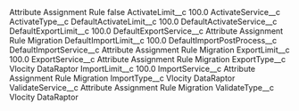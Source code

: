 <?xml version="1.0" encoding="UTF-8"?>
<CustomMetadata xmlns="http://soap.sforce.com/2006/04/metadata" xmlns:xsi="http://www.w3.org/2001/XMLSchema-instance" xmlns:xsd="http://www.w3.org/2001/XMLSchema">
    <label>Attribute Assignment Rule</label>
    <protected>false</protected>
    <values>
        <field>ActivateLimit__c</field>
        <value xsi:type="xsd:double">100.0</value>
    </values>
    <values>
        <field>ActivateService__c</field>
        <value xsi:nil="true"/>
    </values>
    <values>
        <field>ActivateType__c</field>
        <value xsi:nil="true"/>
    </values>
    <values>
        <field>DefaultActivateLimit__c</field>
        <value xsi:type="xsd:double">100.0</value>
    </values>
    <values>
        <field>DefaultActivateService__c</field>
        <value xsi:nil="true"/>
    </values>
    <values>
        <field>DefaultExportLimit__c</field>
        <value xsi:type="xsd:double">100.0</value>
    </values>
    <values>
        <field>DefaultExportService__c</field>
        <value xsi:type="xsd:string">Attribute Assignment Rule Migration</value>
    </values>
    <values>
        <field>DefaultImportLimit__c</field>
        <value xsi:type="xsd:double">100.0</value>
    </values>
    <values>
        <field>DefaultImportPostProcess__c</field>
        <value xsi:nil="true"/>
    </values>
    <values>
        <field>DefaultImportService__c</field>
        <value xsi:type="xsd:string">Attribute Assignment Rule Migration</value>
    </values>
    <values>
        <field>ExportLimit__c</field>
        <value xsi:type="xsd:double">100.0</value>
    </values>
    <values>
        <field>ExportService__c</field>
        <value xsi:type="xsd:string">Attribute Assignment Rule Migration</value>
    </values>
    <values>
        <field>ExportType__c</field>
        <value xsi:type="xsd:string">Vlocity DataRaptor</value>
    </values>
    <values>
        <field>ImportLimit__c</field>
        <value xsi:type="xsd:double">100.0</value>
    </values>
    <values>
        <field>ImportService__c</field>
        <value xsi:type="xsd:string">Attribute Assignment Rule Migration</value>
    </values>
    <values>
        <field>ImportType__c</field>
        <value xsi:type="xsd:string">Vlocity DataRaptor</value>
    </values>
    <values>
        <field>ValidateService__c</field>
        <value xsi:type="xsd:string">Attribute Assignment Rule Migration</value>
    </values>
    <values>
        <field>ValidateType__c</field>
        <value xsi:type="xsd:string">Vlocity DataRaptor</value>
    </values>
</CustomMetadata>
